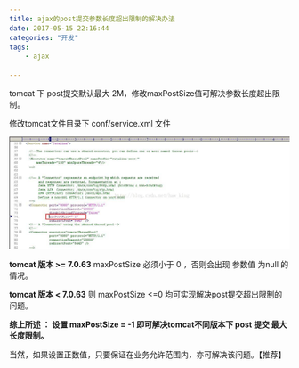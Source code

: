 ```yaml
---
title: ajax的post提交参数长度超出限制的解决办法
date: 2017-05-15 22:16:44
categories: "开发"
tags:
	- ajax

---
```


tomcat 下 post提交默认最大 2M，修改maxPostSize值可解决参数长度超出限制。

修改tomcat文件目录下 conf/service.xml 文件

![MI2A-22QA-BR6B.jpg][]


**tomcat 版本 >= 7.0.63** maxPostSize 必须小于 0 ，否则会出现 参数值 为null 的情况。

**tomcat 版本 < 7.0.63** 则 maxPostSize <=0 均可实现解决post提交超出限制的问题。

**综上所述 ： 设置 maxPostSize = -1 即可解决tomcat不同版本下 post 提交 最大长度限制。**

当然，如果设置正数值，只要保证在业务允许范围内，亦可解决该问题。【推荐】




[MI2A-22QA-BR6B.jpg]: static/resources/crawler/MI2A-22QA-BR6B.jpg
